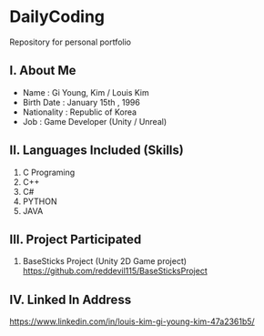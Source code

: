 # DailyCoding
Repository for personal portfolio

## I. About Me
* Name : Gi Young, Kim / Louis Kim
* Birth Date : January 15th , 1996
* Nationality : Republic of Korea
* Job : Game Developer (Unity / Unreal)

## II. Languages Included (Skills)
1. C Programing
2. C++
3. C#
4. PYTHON
5. JAVA

## III. Project Participated
1. BaseSticks Project (Unity 2D Game project)<br>
https://github.com/reddevil115/BaseSticksProject

## IV. Linked In Address
https://www.linkedin.com/in/louis-kim-gi-young-kim-47a2361b5/
